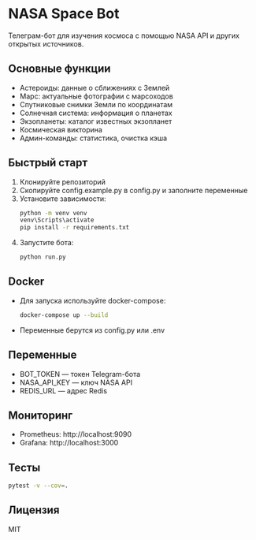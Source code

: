# NASA Space Bot

Телеграм-бот для изучения космоса с помощью NASA API и других открытых источников.

## Основные функции
- Астероиды: данные о сближениях с Землей
- Марс: актуальные фотографии с марсоходов
- Спутниковые снимки Земли по координатам
- Солнечная система: информация о планетах
- Экзопланеты: каталог известных экзопланет
- Космическая викторина
- Админ-команды: статистика, очистка кэша

## Быстрый старт
1. Клонируйте репозиторий
2. Скопируйте config.example.py в config.py и заполните переменные
3. Установите зависимости:
   ```bash
   python -m venv venv
   venv\Scripts\activate
   pip install -r requirements.txt
   ```
4. Запустите бота:
   ```bash
   python run.py
   ```

## Docker
- Для запуска используйте docker-compose:
  ```bash
  docker-compose up --build
  ```
- Переменные берутся из config.py или .env

## Переменные
- BOT_TOKEN — токен Telegram-бота
- NASA_API_KEY — ключ NASA API
- REDIS_URL — адрес Redis

## Мониторинг
- Prometheus: http://localhost:9090
- Grafana: http://localhost:3000

## Тесты
```bash
pytest -v --cov=.
```

## Лицензия
MIT

